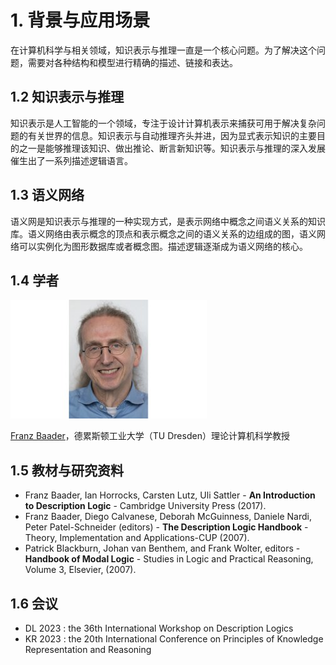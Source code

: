 # 1. 背景与应用场景
<!-- 描述逻辑是面向应用的，由于是应用的，就要明确要应用的对象，和应用的结果 -->
在计算机科学与相关领域，知识表示与推理一直是一个核心问题。为了解决这个问题，需要对各种结构和模型进行精确的描述、链接和表达。

## 1.2 知识表示与推理

知识表示是人工智能的一个领域，专注于设计计算机表示来捕获可用于解决复杂问题的有关世界的信息。知识表示与自动推理齐头并进，因为显式表示知识的主要目的之一是能够推理该知识、做出推论、断言新知识等。知识表示与推理的深入发展催生出了一系列描述逻辑语言。

## 1.3 语义网络

语义网是知识表示与推理的一种实现方式，是表示网络中概念之间语义关系的知识库。语义网络由表示概念的顶点和表示概念之间的语义关系的边组成的图，语义网络可以实例化为图形数据库或者概念图。描述逻辑逐渐成为语义网络的核心。

## 1.4 学者

![Franz Baader](assert/Franz%20Baader.jpeg)

[Franz Baader](https://tu-dresden.de/ing/informatik/thi/lat/die-professur/franz-baader)，德累斯顿工业大学（TU Dresden）理论计算机科学教授


## 1.5 教材与研究资料

- Franz Baader, Ian Horrocks, Carsten Lutz, Uli Sattler - **An Introduction to Description Logic** - Cambridge University Press (2017).
- Franz Baader, Diego Calvanese, Deborah McGuinness, Daniele Nardi, Peter Patel-Schneider (editors) - **The Description Logic Handbook** - Theory, Implementation and Applications-CUP (2007).
- Patrick Blackburn, Johan van Benthem, and Frank Wolter, editors - **Handbook of Modal Logic** - Studies in Logic and Practical Reasoning, Volume 3, Elsevier, (2007).

## 1.6 会议

- DL 2023 : the 36th International Workshop on Description Logics
- KR 2023 : the 20th International Conference on Principles of Knowledge Representation and Reasoning
